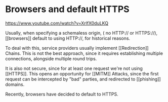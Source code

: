 # Browsers and default HTTPS

<https://www.youtube.com/watch?v=XrlfX0duLKQ>

Usually, when specifying a schemaless origin, ( no HTTP:// or HTTPS://), [[browsers]] default to using HTTP://, for historical reasons.

To deal with this, service providers usually implement [[Redirection]] Chains.
This is not the best approach, since it requires establishing multiple connections, alongside multiple round trips.

It is also not secure, since for at least one request we're not using [[HTTPS]]. This opens an opportunity for [[MITM]] Attacks, since the first request can be intercepted by "bad" parties, and redirected to [[phishing]] domains.

Recently, browsers have decided to default to HTTPS.
